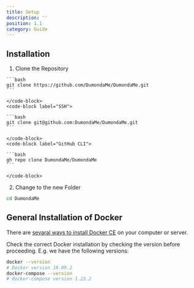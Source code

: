 ```yaml
---
title: Setup
description: ''
position: 1.1
category: Guide
---
```


## Installation

1. Clone the Repository

  <code-group>
    <code-block label="HTTPS" active>

    ```bash
    git clone https://github.com/DumondaMe/DumondaMe.git
    ```

    </code-block>
    <code-block label="SSH">

    ```bash
    git clone git@github.com:DumondaMe/DumondaMe.git
    ```

    </code-block>
    <code-block label="GitHub CLI">

    ```bash
    gh repo clone DumondaMe/DumondaMe
    ```

    </code-block>
  </code-group>

2. Change to the new Folder

  ```bash
  cd DumondaMe
  ```

## General Installation of Docker

There are [sevaral ways to install Docker CE](https://docs.docker.com/get-docker/) on your computer or server.

Check the correct Docker installation by checking the version before proceeding. E.g. we have the following versions:

```bash
docker --version
# Docker version 18.09.2
docker-compose --version
# docker-compose version 1.23.2
```

